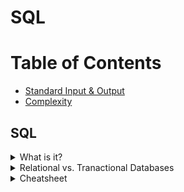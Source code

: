 # SQL

# Table of Contents
* [Standard Input & Output](Standard-Input-&-Output)
* [Complexity](complexity)

## SQL
<details><summary>What is it?</summary>
<p>
<li> Sturctured Query Language - language for structured database management and data manipulation
<li>Used to (1) read and retrieve data, (2) write data, and (3) update data
</p>
</details>

<details><summary>Relational vs. Tranactional Databases</summary>
<p>
<table style="width:100%">
  <tr>
    <th>Relational</th>
    <th>Transactional</th> 
  </tr>
  <tr>
    <td> 
	    <ul>
		    <li>shows relationships between tables</li>
		    <li>easy querying and data manipulation</li>
	   </ul>
    </td>
    <td>
	    <ul>
		    <li>operational database</li>
	   </ul>
    </td>
  </tr>

</table>

</p>
</details>


<details><summary>Cheatsheet</summary>
<p>
[embed]http://example.com/file.pdf[/embed]

</p>
</details>
<!--stackedit_data:
eyJoaXN0b3J5IjpbMjQ4MzgzNzk0LC0xNDUxOTkyNjI2LC05MT
Y2OTIxMzksLTE1MjY5MTk3NzgsLTgyNzk5MDY2OSw3MzA5OTgx
MTZdfQ==
-->